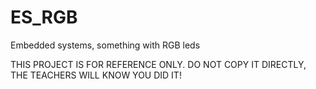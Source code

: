 # ES_RGB
Embedded systems, something with RGB leds

THIS PROJECT IS FOR REFERENCE ONLY. DO NOT COPY IT DIRECTLY, THE TEACHERS WILL KNOW YOU DID IT!
